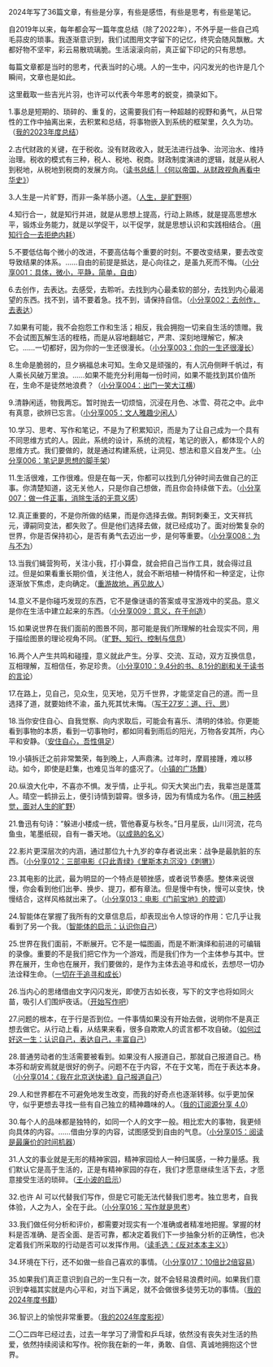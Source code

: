 2024年写了36篇文章，有些是分享，有些是感悟，有些是思考，有些是笔记。

自2019年以来，每年都会写一篇年度总结（除了2022年），不外乎是一些自己鸡毛蒜皮的琐事。我逐渐意识到，我们试图用文字留下的记忆，终究会随风飘散。大都好物不坚牢，彩云易散琉璃脆。生活滚滚向前，真正留下印记的只有思想。

每篇文章都是当时的思考，代表当时的心境。人的一生中，闪闪发光的也许是几个瞬间，文章也是如此。

这里截取一些吉光片羽，也许可以代表今年思考的蜕变，摘录如下。

1.事总是短期的、琐碎的、重复的，这需要我们有一种超越的视野和勇气，从日常性的工作中抽离出来，去积累和总结，将事物嵌入到系统的框架里，久久为功。（[我的2023年度总结](https://mp.weixin.qq.com/s?__biz=MzIzNTU2OTgyOA==&mid=2247485279&idx=1&sn=f177f8cca31f3c63a947f9f6ba607151&scene=21#wechat_redirect)）

2.古代财政的关键，在于税收。没有财政收入，就无法进行战争、治河治水、维持治理。税收的模式有三种，税人、税地、税商。财政制度演进的逻辑，就是从税人到税地，从税地到税商的发展方向。（[读书总结 | 《何以帝国，从财政视角再看中华史》](https://mp.weixin.qq.com/s?__biz=MzIzNTU2OTgyOA==&mid=2247485284&idx=1&sn=d7a710c01b9b109c73f6814f38c1dd89&scene=21#wechat_redirect)）

3.人生是一片旷野，而非一条羊肠小道。（[人生，是旷野啊](https://mp.weixin.qq.com/s?__biz=MzIzNTU2OTgyOA==&mid=2247485293&idx=1&sn=a618d3a895cafd7d31419d61b13b6f14&scene=21#wechat_redirect)）

4.知行合一，就是知行并进，就是从思想上提高，行动上熟练，就是提高思想水平，锻炼业务能力，就是以学促干，以干促学，就是思想认识和实践相结合。（[用知行合一去拒绝内耗](https://mp.weixin.qq.com/s?__biz=MzIzNTU2OTgyOA==&mid=2247485300&idx=1&sn=ff8f7d03874d885a9db6189085ceff19&scene=21#wechat_redirect)）

5.不要低估每个微小的改进，不要高估每个重要的时刻。不要改变结果，要去改变导致结果的体系。……自由的前提是抵达，是心向往之，是虽九死而不悔。（[小分享001：具体，微小，平静，简单，自由](https://mp.weixin.qq.com/s?__biz=MzIzNTU2OTgyOA==&mid=2247485308&idx=1&sn=659aff6b2b1720042be087aa05d676f9&scene=21#wechat_redirect)）

6.去创作，去表达。去感受，去聆听。去找到内心最柔软的部分，去找到内心最渴望的东西。找不到，请不要着急。找不到，请保持自信。（[小分享002：去创作，去表达](https://mp.weixin.qq.com/s?__biz=MzIzNTU2OTgyOA==&mid=2247485318&idx=1&sn=4e868ba3cace2a91871faa79dc8fa522&scene=21#wechat_redirect)）

7.如果有可能，我不会抱怨工作和生活；相反，我会拥抱一切来自生活的馈赠。我不会试图瓦解生活的桎梏，而是从容地翻越它，严肃、深刻地理解它，解决它。……一切都好，因为你的一生还很漫长。（[小分享003：你的一生还很漫长](https://mp.weixin.qq.com/s?__biz=MzIzNTU2OTgyOA==&mid=2247485325&idx=1&sn=290e136d045a00ad28c14f935a40df56&scene=21#wechat_redirect)）

8.生命是脆弱的，旦夕祸福总未可知。生命又是顽强的，有人沉舟侧畔千帆过，有人乘长风破万里浪。……如果不能充分利用每一份时间，如果不能找到其价值所在，生命不是徒然地浪费？（[小分享004：出门一笑大江横](https://mp.weixin.qq.com/s?__biz=MzIzNTU2OTgyOA==&mid=2247485333&idx=1&sn=bb19a05da12a5e161d27ef6adc1633d6&scene=21#wechat_redirect)）

9.清静闲适，物我两忘。暂时抛去一切烦恼，沉浸在月色、冰雪、荷花之中。此中有真意，欲辨已忘言。（[小分享005：文人雅趣少闲人](https://mp.weixin.qq.com/s?__biz=MzIzNTU2OTgyOA==&mid=2247485340&idx=1&sn=7df8fa3e349eb76a019accf1b8c17c3c&scene=21#wechat_redirect)）

10.学习、思考、写作和笔记，不是为了积累知识，而是为了让自己成为一个具有不同思维方式的人。因此，系统的设计，系统的流程，笔记的嵌入，都体现个人的思维方式。我们要做的，就是通过构建系统，让洞见、想法和意义自发产生。（[小分享006：笔记是思想的脚手架](https://mp.weixin.qq.com/s?__biz=MzIzNTU2OTgyOA==&mid=2247485342&idx=1&sn=813b6d858aabb8efc1ebed40161bcb88&scene=21#wechat_redirect)）

11.生活很难，工作很难。但是在每一天，你都可以找到几分钟时间去做自己的正事。你清楚知道，这无关他人，只是你自己想做，而且你会持续做下去。（[小分享007：做一件正事，消除生活的无意义感](https://mp.weixin.qq.com/s?__biz=MzIzNTU2OTgyOA==&mid=2247485347&idx=1&sn=38c39ca9ce8124e09ccad772bfabc882&scene=21#wechat_redirect)）

12.真正重要的，不是你所做的结果，而是你选择去做。荆轲刺秦王，文天祥抗元，谭嗣同变法，都失败了。但是他们选择去做，就已经成功了。面对纷繁复杂的世界，你是否保持初心，是否有勇气去迈出一步，是何等重要。（[小分享008：为与不为](https://mp.weixin.qq.com/s?__biz=MzIzNTU2OTgyOA==&mid=2247485353&idx=1&sn=0014813e9fa00159f8d6c092b90b489d&scene=21#wechat_redirect)）

13.当我们蝇营狗苟，关注小我，打小算盘，就会把自己当作工具，就会得过且过。但是如果看重长期价值，关注他人，就会不断培植一种情怀和一种坚定，让你逐渐放下焦虑，走向确定。（[重游故地，再见故人](https://mp.weixin.qq.com/s?__biz=MzIzNTU2OTgyOA==&mid=2247485362&idx=1&sn=eb5f22487b1d08cb7b2c7891854730c4&scene=21#wechat_redirect)）

14.意义不是你碰巧发现的东西，它不是像谜语的答案或寻宝游戏中的奖品。意义是你在生活中建立起来的东西。（[小分享009：意义，在于创造](https://mp.weixin.qq.com/s?__biz=MzIzNTU2OTgyOA==&mid=2247485367&idx=1&sn=c855a77cc21add042758732b747fe63a&scene=21#wechat_redirect)）

15.如果说世界在我们面前的图景不同，那可能是我们所理解的社会现实不同，用于描绘图景的理论视角不同。（[旷野、知行、控制与信息](https://mp.weixin.qq.com/s?__biz=MzIzNTU2OTgyOA==&mid=2247485374&idx=1&sn=dd0c794fc19be652bc6ef48db8e6d170&scene=21#wechat_redirect)）

16.两个人产生共鸣和碰撞，意义就此产生。分享、交流、互动，双方互换信息，互相理解，互相信任，弥足珍贵。（[小分享010：9.4分的书、8.1分的剧和关于读书的言论](https://mp.weixin.qq.com/s?__biz=MzIzNTU2OTgyOA==&mid=2247485391&idx=1&sn=a8de41eb5771c33f60b323f0ce9bd99e&scene=21#wechat_redirect)）

17.在路上，见自己，见众生，见天地，见万千世界，才能坚定自己的道。而一旦选择了道，就要始终不渝，虽九死其忧未悔。（[写于27岁：道、行、思](https://mp.weixin.qq.com/s?__biz=MzIzNTU2OTgyOA==&mid=2247485400&idx=1&sn=d0b4c95c4fd5bdfd38b6e1dcc89696e7&scene=21#wechat_redirect)）

18.当你安住自心、自我觉察、向内求取后，可能会有喜乐、清明的体验。你更能看到事物的本质，看到一切事物时，都如同看到雨后的阳光，万物各安其所，内心平和安静。（[安住自心，吾性俱足](https://mp.weixin.qq.com/s?__biz=MzIzNTU2OTgyOA==&mid=2247485403&idx=1&sn=ad9c6dd8988550763d853f9dd953a0be&scene=21#wechat_redirect)）

19.小镇拆迁之前非常繁荣，每到晚上，人声鼎沸。过年时，摩肩接踵，难以移动。如今，即使是赶集，也难见当年的盛况了。（[小镇的广场舞](https://mp.weixin.qq.com/s?__biz=MzIzNTU2OTgyOA==&mid=2247485411&idx=1&sn=65916358005b32d22b3e030382513f90&scene=21#wechat_redirect)）

20.纵浪大化中，不喜亦不惧。发乎情，止乎礼。仰天大笑出门去，我辈岂是蓬蒿人。晴空一鹤排云上，便引诗情到碧霄。很多诗，因为有情成为名作。（[用三种感觉，面对人生的旷野](https://mp.weixin.qq.com/s?__biz=MzIzNTU2OTgyOA==&mid=2247485422&idx=1&sn=1bf721df0e0aa321ed81094e0c2d4c60&scene=21#wechat_redirect)）

21.鲁迅有句诗：“躲进小楼成一统，管他春夏与秋冬。”日月星辰，山川河流，花鸟鱼虫，笔墨纸砚，自有一番天地。（[以成熟的名义](https://mp.weixin.qq.com/s?__biz=MzIzNTU2OTgyOA==&mid=2247485466&idx=1&sn=6e52dd7a2f91f3d6aba22597b0951b74&scene=21#wechat_redirect)）

22.影片更深层次的内涵，通过那位九十九岁的幸存者说出来：战争是最肮脏的东西。（[小分享012：三部电影《只此青绿》《里斯本丸沉没》《刺猬》](https://mp.weixin.qq.com/s?__biz=MzIzNTU2OTgyOA==&mid=2247485485&idx=1&sn=24c55fb9bd08650b3989dca66eedfeb2&scene=21#wechat_redirect)）

23.其电影的比武，最为明显的一个特点是顿挫感，或者说节奏感。整体来说很慢，你会看到他们出拳、换步、提刀，都有章法。但是慢中有快，慢可以变快，快慢结合，这样风格就出来了。（[小分享013：电影《门前宝地》的腔调](https://mp.weixin.qq.com/s?__biz=MzIzNTU2OTgyOA==&mid=2247485496&idx=1&sn=0502db74faf53efe636be2e8fd5c3964&scene=21#wechat_redirect)）

24.智能体在掌握了我所有的文章信息后，却表现出令人惊讶的作用：它几乎让我看到了另一个我。（[智能体的启示：认识你自己](https://mp.weixin.qq.com/s?__biz=MzIzNTU2OTgyOA==&mid=2247485529&idx=1&sn=44de2e088e3cfc95597a5b82bd74b7db&scene=21#wechat_redirect)）

25.世界在我们面前，不断展开。它不是一幅图画，而是不断演绎和前进的可编辑的录像。重要的不是我们把它作为一个游戏，而是我们作为一个主体参与其中。世界在展开，生命也在展开，我们要做的，是作为主体去追寻和成长，去想尽一切办法诠释生命。（[一切在于追寻和成长](https://mp.weixin.qq.com/s?__biz=MzIzNTU2OTgyOA==&mid=2247485539&idx=1&sn=8d4838deab59fec434b2b7d5a6acfaff&scene=21#wechat_redirect)）

26.当内心的思绪借由文字闪闪发光，即使万古如长夜，写下的文字也将如同火苗，吸引人们围炉夜话。（[开始写作吧](https://mp.weixin.qq.com/s?__biz=MzIzNTU2OTgyOA==&mid=2247485547&idx=1&sn=60d0f0ed01b800e5b6b2d8460e08dda9&scene=21#wechat_redirect)）

27.问题的根本，在于行是否到位。一件事情如果没有开始去做，说明你不是真正想去做它。从行动上看，从结果来看，很多自欺欺人的谎言都不攻自破。（[如何过好这一生：认识自己，表达自己，丰富自己](https://mp.weixin.qq.com/s?__biz=MzIzNTU2OTgyOA==&mid=2247485553&idx=1&sn=82692fca9bd41212a7d89aaa9f8bb00b&scene=21#wechat_redirect)）

28.普通劳动者的生活需要被看到。如果没有人报道自己，那就自己报道自己。杨本芬和胡安焉就是很好的例子。问题不在于内容，不在于文笔，而在于表达本身。（[小分享014：《我在北京送快递》自己报道自己](https://mp.weixin.qq.com/s?__biz=MzIzNTU2OTgyOA==&mid=2247485559&idx=1&sn=f36fdd8f55005cd1158d3c5d30e55b79&scene=21#wechat_redirect)）

29.人和世界都在不可避免地发生改变，而我的好奇点也逐渐转移。似乎更加保守，似乎更想去寻找一些有自己独立的精神趣味的人。（[我的订阅源分享 4.0](https://mp.weixin.qq.com/s?__biz=MzIzNTU2OTgyOA==&mid=2247485569&idx=1&sn=ab790a0c944164ac44a1368bc6afa69c&scene=21#wechat_redirect)）

30.每个人的品味都是独特的，如同一个人的文字一般。相比宏大的事物，我更倾向具体的内容。……借由分享的内容，试图感受到自由的气息。（[小分享015：阅读是最廉价的时间机器](https://mp.weixin.qq.com/s?__biz=MzIzNTU2OTgyOA==&mid=2247485575&idx=1&sn=771b4b00eb486c96acf3ff2851c97232&scene=21#wechat_redirect)）

31.人文的事业就是无形的精神家园，精神家园给人一种归属感，一种力量感。我们默认它是高于生活的，正是有精神家园的存在，我们才愿意继续生活下去，才愿意接受生活的琐碎。（[王小波的启示](https://mp.weixin.qq.com/s?__biz=MzIzNTU2OTgyOA==&mid=2247485583&idx=1&sn=ebf5b83451d38cfa7fb5b3befbc2a4ab&scene=21#wechat_redirect)）

32.也许 AI 可以代替我们写作，但是它可能无法代替我们思考。独立思考，自我体验，人之为人，全在于此。（[小分享016：写作就是思考](https://mp.weixin.qq.com/s?__biz=MzIzNTU2OTgyOA==&mid=2247485590&idx=1&sn=4160a3e0cc63fb236f6156d3647a48f9&scene=21#wechat_redirect)）

33.我们做任何分析和评价，都需要对现实有一个准确或者精准地把握。掌握的材料是否准确、是否全面、是否可靠，都决定着我们下一步抽象分析的正确性，也决定着我们所采取的行动是否可以发挥作用。（[读毛选：《反对本本主义》](https://mp.weixin.qq.com/s?__biz=MzIzNTU2OTgyOA==&mid=2247485597&idx=1&sn=60edcc89e99926b69cf6625be7a08cdc&scene=21#wechat_redirect)）

34.环境在下行，还不如做一些自己喜欢的事情。（[小分享017：10倍比2倍容易](https://mp.weixin.qq.com/s?__biz=MzIzNTU2OTgyOA==&mid=2247485603&idx=1&sn=08f5f8ce7c702daa7ceabf241e3018bd&scene=21#wechat_redirect)）

35.如果我们真正意识到自己的一生只有一次，就不会轻易浪费时间。如果我们意识到幸福其实就是内心平和，对当下满足，就不会做很多徒劳无功的事情。（[我的2024年度书籍](https://mp.weixin.qq.com/s?__biz=MzIzNTU2OTgyOA==&mid=2247485612&idx=1&sn=d6d400de8605806c93117c816c15b9bb&scene=21#wechat_redirect)）

36.智识上的愉悦非常重要。（[我的2024年度影视](https://mp.weixin.qq.com/s?__biz=MzIzNTU2OTgyOA==&mid=2247485630&idx=1&sn=a33a5391844caa4eb662a00c1b49064e&scene=21#wechat_redirect)）

二〇二四年已经过去，过去一年学习了滑雪和乒乓球，依然没有丧失对生活的热爱，依然持续阅读和写作。祝你我在新的一年，勇敢、自信、真诚地拥抱这个世界。